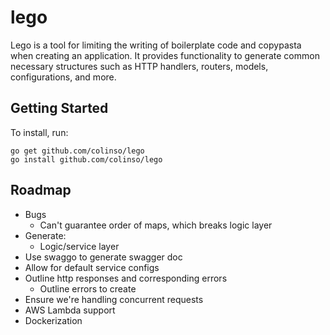 # lego
Lego is a tool for limiting the writing of boilerplate code and copypasta when creating an application. It provides functionality to generate common necessary structures such as HTTP handlers, routers, models, configurations, and more.

## Getting Started

To install, run:
```
go get github.com/colinso/lego
go install github.com/colinso/lego
```

## Roadmap
- Bugs
    - Can't guarantee order of maps, which breaks logic layer
- Generate:
    - Logic/service layer
- Use swaggo to generate swagger doc
- Allow for default service configs
- Outline http responses and corresponding errors
    - Outline errors to create
- Ensure we're handling concurrent requests
- AWS Lambda support
- Dockerization
